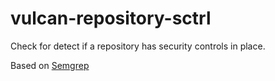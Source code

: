 # vulcan-repository-sctrl

Check for detect if a repository has security controls in place.

Based on [Semgrep](https://github.com/returntocorp/semgrep)